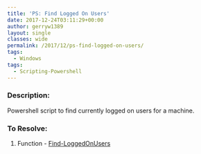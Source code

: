 ```yaml
---
title: 'PS: Find Logged On Users'
date: 2017-12-24T03:11:29+00:00
author: gerryw1389
layout: single
classes: wide
permalink: /2017/12/ps-find-logged-on-users/
tags:
  - Windows
tags:
  - Scripting-Powershell
---
```

<!--more-->

### Description:

Powershell script to find currently logged on users for a machine.

### To Resolve:

1. Function - [Find-LoggedOnUsers](https://github.com/gerryw1389/powershell/blob/main/gwConfiguration/Public/Find-LoggedOnUsers.ps1)